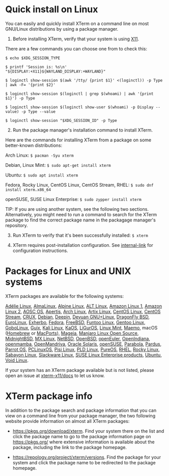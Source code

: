 <!-- 
// top menu
// 'Install'
// _'Package' = this page
// _'xterm.tar.gz'
-->

# Quick install on Linux

You can easily and quickly install XTerm on a command line on most GNU/Linux distributions by using a package manager.

1. Before installing XTerm, verify that your system is using [X11](https://x.org/wiki/UserDocumentation/).

There are a few commands you can choose one from to check this:

`$ echo $XDG_SESSION_TYPE`

`$ printf 'Session is: %s\n' "${DISPLAY:+X11}${WAYLAND_DISPLAY:+WAYLAND}"`

`$ loginctl show-session $(awk '/tty/ {print $1}' <(loginctl)) -p Type | awk -F= '{print $2}'`

`$ loginctl show-session $(loginctl | grep $(whoami) | awk '{print $1}') -p Type`

`$ loginctl show-session $(loginctl show-user $(whoami) -p Display --value) -p Type --value`

`$ loginctl show-session "$XDG_SESSION_ID" -p Type`

<!--
Also $ echo $WAYLAND_DISPLAY (prints nothing if Wayland is not used)
Source for thee above commands:
https://unix.stackexchange.com/questions/202891/how-to-know-whether-wayland-or-x11-is-being-used/371164#371164
-->

2. Run the package manager's installation command to install XTerm.

Here are the commands for installing XTerm from a package on some better-known distributions:

Arch Linux: `$ pacman -Syu xterm`
<!-- source: https://bbs.archlinux.org/viewtopic.php?id=242823 -->

Debian, Linux Mint: `$ sudo apt-get install xterm`
<!-- https://www.debian.org/releases/ and [APT](https://packages.debian.org/sid/apt) -->

Ubuntu: `$ sudo apt install xterm`

Fedora, Rocky Linux, CentOS Linux, CentOS Stream, RHEL: `$ sudo dnf install xterm.x86_64`

openSUSE, SUSE Linux Enterprise: `$ sudo zypper install xterm`

TIP: If you are using another system, see the following two sections. Alternatively, you might need to run a command to search for the XTerm package to find the correct package name in the packagage manager's repository.

3. Run XTerm to verify that it's been successfully installed: `$ xterm`

4. XTerm requires post-installation configuration. See [internal-link](https://xterm.org/some-other-page) for configuration instructions.

# Packages for Linux and UNIX systems

XTerm packages are available for the following systems:

[Adélie Linux](https://www.adelielinux.org/), [AlmaLinux](https://almalinux.org/), [Alpine Linux](https://www.alpinelinux.org/), [ALT Linux](https://en.altlinux.org/), [Amazon Linux 1](https://aws.amazon.com/amazon-linux-ami/), [Amazon Linux 2](https://aws.amazon.com/amazon-linux-2/), [AOSC OS](https://aosc.io/), [Apertis](https://www.apertis.org/), [Arch Linux](https://archlinux.org/), [Artix Linux](https://artixlinux.org/), [CentOS Linux](https://www.centos.org/centos-linux/), [CentOS Stream](https://www.centos.org/centos-stream/), [CRUX](https://crux.nu/), [Debian](https://www.debian.org/), [Deepin](https://www.deepin.org/index/zh), [Devuan GNU+Linux](https://www.devuan.org/), [DragonFly BSD](https://www.dragonflybsd.org/), [EuroLinux](https://en.euro-linux.com/), [Exherbo](https://exherbo.org/), [Fedora](https://getfedora.org/), [FreeBSD](https://www.freebsd.org/), [Funtoo Linux](https://www.funtoo.org), [Gentoo Linux](https://www.gentoo.org/), [GoboLinux](https://gobolinux.org/), [Guix](https://guix.gnu.org/), [Kali Linux](https://www.kali.org/), [KaOS](https://kaosx.us/), [LiGurOS](https://liguros.gitlab.io/), [Linux Mint](https://www.linuxmint.com/), [Maemo](maemo.org/), macOS ([Homebrew](https://brew.sh/) or [MacPorts](https://www.macports.org/)), [Mageia](https://www.mageia.org/en/), [Manjaro Linux Open Source](https://manjaro.org/), [MidnightBSD](http://www.midnightbsd.org/), [MX Linux](https://mxlinux.org/), [NetBSD](https://netbsd.org/), [OpenBSD](https://www.openbsd.org/), [openEuler](https://www.openeuler.org/zh/), [OpenIndiana](https://www.openindiana.org/), [openmamba](https://openmamba.org/en/), [OpenMandriva](https://www.openmandriva.org/), [Oracle Solaris](https://www.oracle.com/solaris/), [openSUSE](https://www.opensuse.org/), [Parabola](https://www.parabola.nu/), [Pardus](https://www.pardus.org.tr/en/home/), [Parrot OS](https://parrotsec.org/), [PCLinuxOS](https://www.pclinuxos.com/), [Pisi Linux](https://pisilinux.org/), [PLD Linux](https://pld-linux.org/), [PureOS](https://pureos.net/), [RHEL](https://www.redhat.com/en/technologies/linux-platforms/enterprise-linux), [Rocky Linux](https://rockylinux.org/), [Sabayon Linux](https://www.sabayon.org/), [Slackware Linux](http://www.slackware.com/), [SUSE Linux Enterprise products](https://www.suse.com/products/), [Ubuntu](https://ubuntu.com/server/docs/package-management/), [Void Linux](https://voidlinux.org/).

<!-- resume https://repology.org/project/xterm/versions at R, then double-check all entries -->

If your system has an XTerm package available but is not listed, please open an issue at [xterm-x11/docs](https://github.com/xterm-x11/docs/issues) to let us know.

# XTerm package info

In addition to the package search and package information that you can view on a command line from your package manager, the two following website provide information on almost all XTerm packages:

* https://pkgs.org/download/xterm. Find your system there on the list and click the package name to go to the package information page on https://pkgs.org/ where extensive information is available about the package, including the link to the package homepage.

* https://repology.org/project/xterm/versions. Find the package for your system and click the package name to be redirected to the package homepage.

